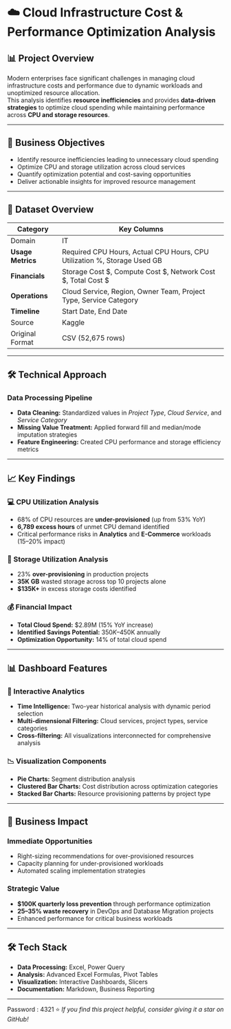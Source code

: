 # ☁️ Cloud Infrastructure Cost & Performance Optimization Analysis

## 📊 Project Overview
Modern enterprises face significant challenges in managing cloud infrastructure costs and performance due to dynamic workloads and unoptimized resource allocation.  
This analysis identifies **resource inefficiencies** and provides **data-driven strategies** to optimize cloud spending while maintaining performance across **CPU and storage resources**.

---

## 🎯 Business Objectives
- Identify resource inefficiencies leading to unnecessary cloud spending  
- Optimize CPU and storage utilization across cloud services  
- Quantify optimization potential and cost-saving opportunities  
- Deliver actionable insights for improved resource management  

---

## 📁 Dataset Overview

| Category | Key Columns |
|-----------|--------------|
| Domain | IT |
| **Usage Metrics** | Required CPU Hours, Actual CPU Hours, CPU Utilization %, Storage Used GB |
| **Financials** | Storage Cost $, Compute Cost $, Network Cost $, Total Cost $ |
| **Operations** | Cloud Service, Region, Owner Team, Project Type, Service Category |
| **Timeline** | Start Date, End Date |
| Source | Kaggle |
| Original Format	 | CSV (52,675 rows)   |


---

## 🛠️ Technical Approach

### Data Processing Pipeline
- **Data Cleaning:** Standardized values in *Project Type*, *Cloud Service*, and *Service Category*  
- **Missing Value Treatment:** Applied forward fill and median/mode imputation strategies  
- **Feature Engineering:** Created CPU performance and storage efficiency metrics  

---

## 📈 Key Findings

### 💻 CPU Utilization Analysis
- 68% of CPU resources are **under-provisioned** (up from 53% YoY)  
- **6,789 excess hours** of unmet CPU demand identified  
- Critical performance risks in **Analytics** and **E-Commerce** workloads (15–20% impact)  

### 💾 Storage Utilization Analysis
- 23% **over-provisioning** in production projects  
- **35K GB** wasted storage across top 10 projects alone  
- **$135K+** in excess storage costs identified  

### 💰 Financial Impact
- **Total Cloud Spend:** $2.89M (15% YoY increase)  
- **Identified Savings Potential:** $350K–$450K annually  
- **Optimization Opportunity:** 14% of total cloud spend  

---

## 📊 Dashboard Features

### 🧭 Interactive Analytics
- **Time Intelligence:** Two-year historical analysis with dynamic period selection  
- **Multi-dimensional Filtering:** Cloud services, project types, service categories  
- **Cross-filtering:** All visualizations interconnected for comprehensive analysis  

### 📉 Visualization Components
- **Pie Charts:** Segment distribution analysis  
- **Clustered Bar Charts:** Cost distribution across optimization categories  
- **Stacked Bar Charts:** Resource provisioning patterns by project type  

---

## 🚀 Business Impact

### Immediate Opportunities
- Right-sizing recommendations for over-provisioned resources  
- Capacity planning for under-provisioned workloads  
- Automated scaling implementation strategies  

### Strategic Value
- **$100K quarterly loss prevention** through performance optimization  
- **25–35% waste recovery** in DevOps and Database Migration projects  
- Enhanced performance for critical business workloads  

---

## 🛠️ Tech Stack
- **Data Processing:** Excel, Power Query  
- **Analysis:** Advanced Excel Formulas, Pivot Tables  
- **Visualization:** Interactive Dashboards, Slicers  
- **Documentation:** Markdown, Business Reporting  

---


Password : 4321
⭐ *If you find this project helpful, consider giving it a star on GitHub!*
